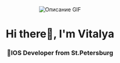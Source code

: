 <div align="center">
  <img src="[pixel-jeff-matrix-s](https://github.com/user-attachments/assets/265dadd3-d444-4b05-ab9f-204f86a24117)" alt="Описание GIF">
</div>

<div id="header" align="center">
<h1>Hi there👋, I'm Vitalya</h1>
<h3>IOS Developer from St.Petersburg</h3>
</div>
<!--
**VitalyaTereshchuk/VitalyaTereshchuk** is a ✨ _special_ ✨ repository because its `README.md` (this file) appears on your GitHub profile.

Here are some ideas to get you started:

- 🔭 I’m currently working on ...
- 🌱 I’m currently learning ...
- 👯 I’m looking to collaborate on ...
- 🤔 I’m looking for help with ...
- 💬 Ask me about ...
- 📫 How to reach me: ...
- 😄 Pronouns: ...
- ⚡ Fun fact: ...
-->
